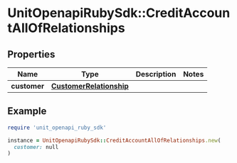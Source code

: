 # UnitOpenapiRubySdk::CreditAccountAllOfRelationships

## Properties

| Name | Type | Description | Notes |
| ---- | ---- | ----------- | ----- |
| **customer** | [**CustomerRelationship**](CustomerRelationship.md) |  |  |

## Example

```ruby
require 'unit_openapi_ruby_sdk'

instance = UnitOpenapiRubySdk::CreditAccountAllOfRelationships.new(
  customer: null
)
```

